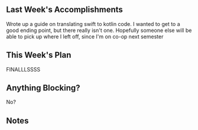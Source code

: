 
## Last Week's Accomplishments

Wrote up a guide on translating swift to kotlin code. I wanted to get to a good ending point, but there really isn't one. Hopefully someone else will
be able to pick up where I left off, since I'm on co-op next semester

## This Week's Plan

FINALLLSSSS
## Anything Blocking?
No?
## Notes 
